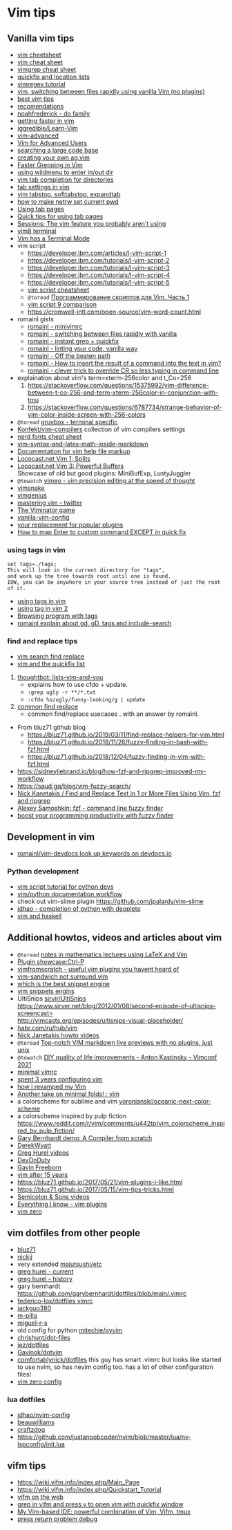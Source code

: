 
# Vim tips

## Vanilla vim tips
* [vim cheetsheet](https://gist.github.com/azadkuh/5d223d46a8c269dadfe4)
* [vim cheat sheet](https://vim.rtorr.com/)
* [vimgrep cheat sheet](https://gist.github.com/seanh/a866462a27cb3ad7b084c8e6000a06b9)
* [quickfix and location lists](https://freshman.tech/vim-quickfix-and-location-list/)
* [vimregex tutorial](http://vimregex.com/)
* [vim, switching between files rapidly using vanilla Vim (no plugins)](https://stackoverflow.com/questions/16082991/vim-switching-between-files-rapidly-using-vanilla-vim-no-plugins)
* [best vim tips](http://zzapper.co.uk/vimtips.html)
* [recomendations](https://www.vi-improved.org/recommendations/)
* [noahfrederick - do family](https://noahfrederick.com/log/vim-do-commands)
* [getting faster in vim](https://www.reddit.com/r/vim/comments/m330z4/getting_faster)
* [iggredible/Learn-Vim](https://github.com/iggredible/Learn-Vim)
* [vim-advanced](https://thevaluable.dev/vim-advanced/)
* [Vim for Advanced Users](https://code.tutsplus.com/courses/vim-for-advanced-users)
* [searching a large code base](https://www.reddit.com/r/vim/comments/u5lytj/searching_a_large_code_base/)
* [creating your own ag.vim](https://gist.github.com/manasthakur/5afd3166a14bbadc1dc0f42d070bd746)
* [Faster Grepping in Vim](https://thoughtbot.com/blog/faster-grepping-in-vim)
* [using wildmenu to enter in/out dir](https://stackoverflow.com/questions/42748335/vim-wildmenu-drill-down-into-directories)
* [vim tab completion for directories](https://stackoverflow.com/questions/29152989/vim-tab-completion-for-directories)
* [tab settings in vim](https://arisweedler.medium.com/tab-settings-in-vim-1ea0863c5990)
* [vim tabstop, softtabstop, expandtab](https://developpaper.com/vim-technique-explain-the-difference-between-tabstop-softtabstop-and-expandtab/)
* [how to make netrw set current pwd](https://www.reddit.com/r/vim/comments/i3823u/how_to_make_netrw_set_current_pwd/)
* [Using tab pages](https://vim.fandom.com/wiki/Using_tab_pages)
* [Quick tips for using tab pages](https://vim.fandom.com/wiki/Quick_tips_for_using_tab_pages)
* [Sessions: The vim feature you probably aren't using](https://bocoup.com/blog/sessions-the-vim-feature-you-probably-arent-using)
* [vim8 terminal](http://yazgoo.github.io/blag/neovim/terminal/multiplexer/tmux/2017/11/29/neovim-one-week-without-tmux.html)
* [Vim has a Terminal Mode](https://gist.github.com/mahemoff/8967b5de067cffc67cec174cb3a9f49d)
* vim script
	* <https://developer.ibm.com/articles/l-vim-script-1>
	* <https://developer.ibm.com/tutorials/l-vim-script-2>
	* <https://developer.ibm.com/tutorials/l-vim-script-3>
	* <https://developer.ibm.com/tutorials/l-vim-script-4>
	* <https://developer.ibm.com/tutorials/l-vim-script-5>
	* [vim script cheatsheet](https://devhints.io/vimscript)
	* `@toread` [Программирование скриптов для Vim. Часть 1](https://jenyay.net/Programming/VimScript1)
	* [vim script 9 comparison](https://github.com/VimWorkgroup/workproducts/blob/master/vimscriptcomparison/vimscriptcomparison.md)
	* <https://cromwell-intl.com/open-source/vim-word-count.html>
* romainl gists
	* [romainl - minivimrc](https://github.com/romainl/minivimrc/blob/master/vimrc)
	* [romainl - switching between files rapidly with vanilla](https://stackoverflow.com/questions/16082991/vim-switching-between-files-rapidly-using-vanilla-vim-no-plugins/16084326)
	* [romainl - instant grep + quickfix](https://gist.github.com/romainl/56f0c28ef953ffc157f36cc495947ab3)
	* [romainl - linting your code, vanilla way](https://gist.github.com/romainl/ce55ce6fdc1659c5fbc0f4224fd6ad29)
	* [romainl - Off the beaten path](https://gist.github.com/romainl/7e2b425a1706cd85f04a0bd8b3898805)
	* [romainl - How to insert the result of a command into the text in vim?](https://unix.stackexchange.com/questions/8101/how-to-insert-the-result-of-a-command-into-the-text-in-vim)
	* [romainl - clever trick to override CR so less typing in command line](https://gist.github.com/romainl/047aca21e338df7ccf771f96858edb86 )
* explaination about vim's term=xterm-256color and t_Co=256
	1. <https://stackoverflow.com/questions/15375992/vim-difference-between-t-co-256-and-term-xterm-256color-in-conjunction-with-tmu>
	2. <https://stackoverflow.com/questions/6787734/strange-behavior-of-vim-color-inside-screen-with-256-colors>
* `@toread` [gruvbox - terminal specific](https://github.com/morhetz/gruvbox/wiki/Terminal-specific)
* [Konfekt/vim-compilers](https://github.com/Konfekt/vim-compilers) collection of vim compilers settings
* [nerd fonts cheat sheet](https://www.nerdfonts.com/cheat-sheet)
* [vim-syntax-and-latex-math-inside-markdown](https://stackoverflow.com/questions/32865744/vim-syntax-and-latex-math-inside-markdown)
* [Documentation for vim help file markup](https://stackoverflow.com/questions/3847224/documentation-for-vim-help-file-markup)
* [Lococast.net Vim 1: Splits](https://www.youtube.com/watch?v=XXJO_Swmdnw)
* [Lococast.net Vim 3: Powerful Buffers](https://www.youtube.com/watch?v=KVAeelM-0QI)
	<br> Showcase of old but good plugins: MiniBufExp, LustyJuggler 
* `@towatch` [vimeo - vim precision editing at the speed of thought](https://vimeo.com/53144573)
* [vimsnake](https://vimsnake.com/)
* [vimgenius](http://www.vimgenius.com/lessons/vim-intro)
* [mastering vim - twitter](https://twitter.com/MasteringVim)
* [The Viminator game](https://www.theviminator.com/)
* [vanilla-vim-config](https://opensource.com/article/21/12/vanilla-vim-config)
* [your replacement for popular plugins](https://www.reddit.com/r/vim/comments/7iy03o/you_aint_gonna_need_it_your_replacement_for/)
* [How to map Enter to custom command EXCEPT in quick fix](https://vi.stackexchange.com/questions/3127/how-to-map-enter-to-custom-command-except-in-quick-fix)

### using tags in vim
```
set tags=./tags;
This will look in the current directory for "tags",
and work up the tree towards root until one is found.
IOW, you can be anywhere in your source tree instead of just the root of it.
```
* [using tags in vim](https://stackoverflow.com/questions/1054701/get-ctags-in-vim-to-go-to-definition-not-declaration)
* [using tag in vim 2](https://stackoverflow.com/questions/41796034/vim-tnext-doesnt-move-cursor-to-the-next-tag)
* [Browsing program with tags](https://vim.fandom.com/wiki/Browsing_programs_with_tags)
* [romainl explain about gd, gD, tags and include-search](https://www.reddit.com/r/vim/comments/78u0av/why_gd_searches_instead_of_going_to_the/)

### find and replace tips
* [vim search find replace](https://thevaluable.dev/vim-search-find-replace/)
* [vim and the quickfix list](https://vonheikemen.github.io/devlog/tools/vim-and-the-quickfix-list/)

1. [thoughtbot: lists-vim-and-you](https://thoughtbot.com/blog/lists-vim-and-you)
    * explains how to use cfdo + update.
    * `:grep ugly -r **/*.txt`
    * `:cfdo %s/ugly/funny-looking/g | update`
2. [common find replace](https://www.reddit.com/r/vim/comments/armt3o/how_do_you_handle_these_common_find_replace_use/)
    * common find/replace usecases . with an answer by romainl.

* From bluz71 github blog
    * <https://bluz71.github.io/2019/03/11/find-replace-helpers-for-vim.html>
    * <https://bluz71.github.io/2018/11/26/fuzzy-finding-in-bash-with-fzf.html>
    * <https://bluz71.github.io/2018/12/04/fuzzy-finding-in-vim-with-fzf.html>
* <https://sidneyliebrand.io/blog/how-fzf-and-ripgrep-improved-my-workflow>
* <https://saud.gq/blog/vim-fuzzy-search/>
* [Nick Kanetakis / Find and Replace Text in 1 or More Files Using Vim, fzf and ripgrep](https://www.youtube.com/watch?v=fP_ckZ30gbs)
* [Alexey Samoshkin: fzf - command line fuzzy finder](https://www.youtube.com/watch?v=qgG5Jhi_Els)
* [boost your programming productivity with fuzzy finder](https://betterprogramming.pub/boost-your-command-line-productivity-with-fuzzy-finder-985aa162ba5d)


## Development in vim
* [romainl/vim-devdocs look up keywords on devdocs.io](https://github.com/romainl/vim-devdocs)

### Python development
* [vim script tutorial for python devs](https://gist.github.com/yegappan/16d964a37ead0979b05e655aa036cad0)
* [vim/python documentation workflow](https://www.reddit.com/r/vim/comments/vaqk1a/vimpython_documentation_workflow/)
* check out vim-slime plugin <https://github.com/jpalardy/vim-slime>
* [jdhao - completion of python with deoplete](https://jdhao.github.io/2018/12/24/centos_nvim_install_use_guide_en/)
* [vim and haskell](https://0xd34df00d.me/posts/2021/10/vim-and-haskell-in-2021.html)

## Additional howtos, videos and articles about vim
* `@toread` [notes in mathematics lectures using LaTeX and Vim](https://castel.dev/post/lecture-notes-1/) 
* [Plugin showcase:Ctrl-P](https://www.youtube.com/watch?v=8XGueeQJsrA)
* [vimfromscratch - useful vim plugins you havent heard of](https://www.vimfromscratch.com/articles/useful-vim-plugins-you-havent-heard-of/)
* [vim-sandwich not surround.vim](https://joereynoldsaudio.com/2020/01/22/vim-sandwich-is-better-than-surround.html)
* [which is the best snippet engine](https://www.reddit.com/r/neovim/comments/kgszer/which_is_the_best_snippet_engine_and_why/)
* [vim snippets engins](https://vi.stackexchange.com/questions/7466/what-is-the-difference-between-the-vim-snippets-plugins)
* UltiSnips [sirvir/UltiSnips](https://github.com/sirver/UltiSnips)
	<br> https://www.sirver.net/blog/2012/01/08/second-episode-of-ultisnips-screencast>
	<br> <http://vimcasts.org/episodes/ultisnips-visual-placeholder/>
* [habr.com/ru/hub/vim](https://habr.com/ru/hub/vim/)
* [Nick Janetakis howto videos](https://www.youtube.com/playlist?list=PL-v3vdeWVEsXo87wHeVSP_x1KTX4G1l8Y)
* `@toread` [Top-notch VIM markdown live previews with no plugins, just unix](https://www.reddit.com/r/vim/comments/8asgjj/topnotch_vim_markdown_live_previews_with_no/)
* `@towatch` [DIY quality of life improvements - Anton Kastinsky - Vimconf 2021](https://www.youtube.com/watch?v=pkyurqHhlXI)
* [minimal vimrc](https://jamesdixon.dev/posts/a-minimal-vimrc/)
* [spent 3 years configuring vim](https://dev.to/evilcel3ri/i-spent-3-years-configuring-n-vim-and-this-what-i-learnt-22on)
* [how i revamped my Vim](https://alex.dzyoba.com/blog/vim-revamp/)
* [Another take on minimal folds! : vim](https://www.reddit.com/r/vim/comments/ogqarw/another_take_on_minimal_folds/)
* a colorscheme for sublime and vim [voronianski/oceanic-next-color-scheme](https://github.com/voronianski/oceanic-next-color-scheme)
* a colorscheme inspired by pulp fiction <https://www.reddit.com/r/vim/comments/u442tp/vim_colorscheme_inspired_by_pulp_fiction/>
* [Gary Bernhardt demo: A Compiler from scratch](https://www.destroyallsoftware.com/screencasts/catalog/a-compiler-from-scratch)
* [DerekWyatt](https://github.com/derekwyatt/vim-config/blob/master/vimrc)
* [Greg Hurel videos](https://www.youtube.com/c/GregHurrell/videos)
* [DevOnDuty](https://www.youtube.com/channel/UCFU7a7OMYfcpjtIpu2j47_Q/videos)
* [Gavin Freeborn](https://www.youtube.com/c/GavinFreeborn/videos)
* [vim after 15 years](https://statico.github.io/vim3.html)
* <https://bluz71.github.io/2017/05/21/vim-plugins-i-like.html>
* <https://bluz71.github.io/2017/05/15/vim-tips-tricks.html>
* [Semicolon & Sons videos](https://www.youtube.com/channel/UC17mJJnvzAa_e9qQqLIfIeQ)
* [Everything I know - vim plugins](https://wiki.nikiv.dev/text-editors/vim/vim-plugins)
* [vim zero](https://www.oliversherouse.com/2017/08/21/vim_zero.html)

## vim dotfiles from other people
* [bluz71](https://github.com/bluz71/dotfiles/)
* [nickjj](https://github.com/nickjj/dotfiles/blob/master/.vimrc)
* very extended [majutsushi/etc](https://github.com/majutsushi/etc)
* [greg hurel - current](https://github.com/wincent/wincent/tree/main/aspects/nvim/files)
* [greg hurel - history](https://github.com/wincent/wincent/blob/bff31c32e427c5913d1eed0b0c1b3da24e8ba8ba/roles/dotfiles/files/.vim/plugin/settings.vim)
* gary bernhardt <https://github.com/garybernhardt/dotfiles/blob/main/.vimrc>
* [federico-lox/dotfiles vimrc](https://github.com/federico-lox/dotfiles/blob/master/vimrc)
* [jackguo380](https://github.com/jackguo380/.vim)
* [m-pilia](https://github.com/m-pilia/.vim)
* [miguel-r-s](https://github.com/miguel-r-s/dotfiles/blob/main/configs/.vimrc)
* old config for python [mitechie/pyvim](https://github.com/mitechie/pyvim)
* [chrishunt/dot-files](https://github.com/chrishunt/dot-files)
* [jez/dotfiles](https://github.com/jez/dotfiles)
* [Gavinok/dotvim](https://github.com/Gavinok/dotvim)
* [comfortablynick/dotfiles](https://github.com/comfortablynick/dotfiles) this guy has smart .vimrc but looks like started to use nvim, so has nevim config too. has a lot of other configuration files!
* [vim zero config](https://github.com/OliverSherouse/vimfiles/blob/master/vimrc)

### lua dotfiles
* [jdhao/nvim-config](https://github.com/jdhao/nvim-config)
* [beauwilliams](https://github.com/beauwilliams/Dotfiles/tree/master/Vim/nvim)
* [craftzdog](https://github.com/craftzdog/dotfiles-public)
* <https://github.com/justanoobcoder/nvim/blob/master/lua/nv-lspconfig/init.lua>

## vifm tips
* <https://wiki.vifm.info/index.php/Main_Page>
* <https://wiki.vifm.info/index.php/Quickstart_Tutorial>
* [vifm on the web](https://wiki.vifm.info/index.php/Vifm_on_the_Web)
* [grep in vifm and press v to open vim with quickfix window](https://q2a.vifm.info/316/how-i-can-search-text-in-files-as-vimgrep-in-vim)
* [My Vim-based IDE: powerful combination of Vim, Vifm, tmux](https://medium.com/@mroavi/my-vim-based-ide-d8524bd0147c)
* [press return problem debug](https://github.com/vifm/vifm/issues/7)

